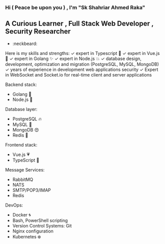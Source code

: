 ###  Hi ( Peace be upon you ) , I'm "Sk Shahriar Ahmed Raka" 

## A Curious Learner , Full Stack Web Developer , Security Researcher 
- :neckbeard:

Here is my skills and strengths:
✓  expert in Typescript :sparkling_heart:
✓  expert in Vue.js  :star2:
✓  expert in Golang :sparkles:
✓  expert in Node.js :boom:
✓  database design, development, optimization and migration (PostgreSQL, MySQL, MongoDB)
✓ years of experience in development web applications security
✓ Expert in WebSocket and Socket.io for real-time client and server applications

Backend stack: 
- Golang :blue_heart:
- Node.js :green_heart:

Database layer: 
- PostgreSQL :fire:
- MySQL  :punch:
- MongoDB :heart_eyes:
- Redis :dash:

Frontend stack: 
- Vue.js :heartpulse:
- TypeScript :musical_note:

Message Services:
- RabbitMQ
- NATS
- SMTP/POP3/IMAP
- Redis

DevOps:
- Docker :cyclone:
- Bash, PowerShell scripting
- Version Control Systems: Git
- Nginx configuration
- Kubernetes :snowflake:
